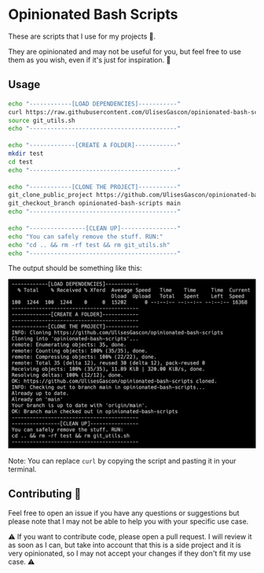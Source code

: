 # Opinionated Bash Scripts

These are scripts that I use for my projects :rainbow:. 

They are opinionated and may not be useful for you, but feel free to use them as you wish, even if it's just for inspiration. :tanabata_tree:

## Usage

```bash
echo "------------[LOAD DEPENDENCIES]-----------"
curl https://raw.githubusercontent.com/UlisesGascon/opinionated-bash-scripts/main/scripts/git.sh --output git_utils.sh
source git_utils.sh
echo "------------------------------------------"

echo "-------------[CREATE A FOLDER]------------"
mkdir test
cd test
echo "------------------------------------------"

echo "------------[CLONE THE PROJECT]-----------"
git_clone_public_project https://github.com/UlisesGascon/opinionated-bash-scripts
git_checkout_branch opinionated-bash-scripts main
echo "------------------------------------------"

echo "----------------[CLEAN UP]----------------"
echo "You can safely remove the stuff. RUN:"
echo "cd .. && rm -rf test && rm git_utils.sh"
echo "------------------------------------------"
```

The output should be something like this:

![bash terminal output](.github/other/terminal_output.png)

Note: You can replace `curl` by copying the script and pasting it in your terminal.

## Contributing :steam_locomotive:

Feel free to open an issue if you have any questions or suggestions but please note that I may not be able to help you with your specific use case.

:warning: If you want to contribute code, please open a pull request. I will review it as soon as I can, but take into account that this is a side project and it is very opinionated, so I may not accept your changes if they don't fit my use case. :warning:
